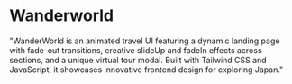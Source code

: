 # Wanderworld
"WanderWorld is an animated travel UI featuring a dynamic landing page with fade-out transitions, creative slideUp and fadeIn effects across sections, and a unique virtual tour modal. Built with Tailwind CSS and JavaScript, it showcases innovative frontend design for exploring Japan."
